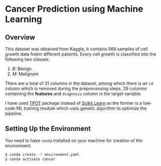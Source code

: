 # Cancer Prediction using Machine Learning

## Overview

This dataset was obtained from Kaggle, it contains $569$ samples of cell growth data frokm different patients. Every cell growth is classified into the following two classes:

1. $B$: Benign
2. $M$: Malignant

There are a total of 31 columns in the dataset, among which there is an `id` column which is removed during the preprocessing steps, 29 columns containing the __features__ and `diagnosis` column is the target variable.

I have used [TPOT](https://github.com/EpistasisLab/tpot) package instead of [Scikit Learn](https://github.com/scikit-learn/scikit-learn) as the former is a low-code ML training module which uses genetic algorithm to optimize the pipeline.

## Setting Up the Environment

You need to have `conda` installed on your machine for creation of the environment.

```bash
$ conda create -f environment.yaml
$ conda activate cancer
```
